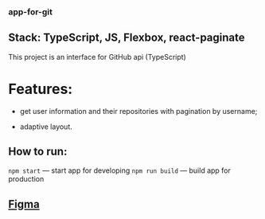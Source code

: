 ### app-for-git

## Stack: TypeScript, JS, Flexbox, react-paginate

This project is an interface for GitHub api (TypeScript)

# Features:

- get user information and their repositories with pagination by username;

- adaptive layout.

## How to run:

`npm start` — start app for developing
`npm run build` — build app for production

## <a href="https://www.figma.com/file/nPPYeW9okkBbIfxafG8XJP/Startup-Summer-2022-Task?node-id=288%3A20&t=SJTtdNJ0yKwNPYbh-0">Figma</a>
